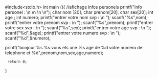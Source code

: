 #include<stdio.h>
 int main (){
   //afichage infos personels
  printf("info personel : \n \n \n \n");
  char nom [20];
  char prenom[20];
  char sex[20];
  int age ;
  int numero;
  printf("entrer votre nom svp : \n ");
  scanf("%s",nom);
  printf("entrer votre prenom svp : \n ");
  scanf("%s",prenom);
  printf("entrer votre sex svp : \n ");
  scanf("%s",sex);
  printf("entrer votre age svp : \n ");
  scanf("%d",&age);
  printf("entrer votre numero svp : \n ");
  scanf("%d",&numero);  

  printf("bonjour %s %s vous ets une %s age de %d votre numero de telephone et %d",prenom,nom,sex,age,numero);











     return 0;
 }
